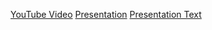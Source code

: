 [YouTube Video](https://youtu.be/jcsmgUUGuos)
[Presentation](https://dimonwhite-presentation.netlify.app/)
[Presentation Text](https://yadi.sk/i/4TkZW0Bpde0JTA)